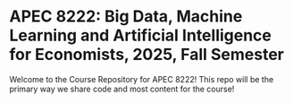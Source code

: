 # APEC 8222: Big Data, Machine Learning and Artificial Intelligence for Economists, 2025, Fall Semester

Welcome to the Course Repository for APEC 8222! This repo will be the primary way we share code and most content for the course!
